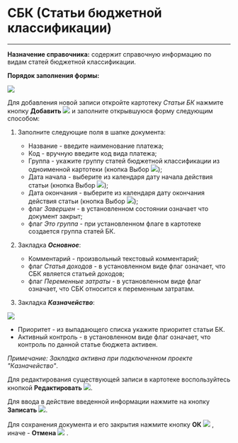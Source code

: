 ﻿# СБК (Статьи бюджетной классификации)
_ _ _ _ _

**Назначение справочника:** содержит справочную информацию по видам статей бюджетной классификации.

**Порядок заполнения формы:**

<!--![](topic:.НСИ.AddFiles.Screenshot_1768.jpg)-->
![](topic:.НСИ.AddFiles.Screenshot_20132.jpg)

Для добавления новой записи откройте картотеку *Статьи БК* нажмите кнопку **Добавить** ![](topic:.НСИ.AddFiles.Btn_Add.png) и заполните открывшуюся форму следующим способом:

1. Заполните следующие поля в шапке документа:

    * Название - введите наименование платежа;
    * Код - вручную введите код вида платежа;
    * Группа - укажите группу статей бюджетной классификации из одноименной картотеки (кнопка Выбор ![](topic:.НСИ.AddFiles.Btn_select.png));
    * Дата начала - выберите из календаря дату начала действия статьи (кнопка Выбор ![](topic:.НСИ.AddFiles.Btn_select.png));
    * Дата окончания - выберите из календаря дату окончания действия статьи (кнопка Выбор ![](topic:.НСИ.AddFiles.Btn_select.png));
    * флаг *Завершен* - в установленном состоянии означает что документ закрыт;
    * флаг *Это группа* - при установленном флаге в картотеке создается группа статей БК.

2. Закладка ***Основное***:

    * Комментарий - произвольный текстовый комментарий;
    * флаг *Статья доходов* - в установленном виде флаг означает, что СБК является статьей доходов;
    * флаг *Переменные затраты* - в установленном виде флаг означает, что СБК относится к переменным затратам.

3. Закладка ***Казначейство***:

<!-- ![](topic:.НСИ.AddFiles.Screenshot_1769.jpg) -->
![](topic:.НСИ.AddFiles.Screenshot_20133.jpg)

* Приоритет - из выпадающего списка укажите приоритет статьи БК.
* Активный контроль - в установленном виде флаг означает, что контроль по данной статье бюджета активен.

*Примечание: Закладка активна при подключенном проекте "Казначейство"*.

Для редактирования существующей записи в картотеке воспользуйтесь кнопкой **Редактировать** ![](topic:.НСИ.AddFiles.Btn_Edit.png).

Для ввода в действие введенной информации нажмите на кнопку **Записать** ![](topic:.НСИ.AddFiles.Btn_Post.png).

Для сохранения документа и его закрытия нажмите кнопку **ОК** ![](topic:Com.AddFiles.Buttons.Btn_Ok_grey.png) , иначе - **Отмена** ![](topic:.НСИ.AddFiles.BtnCloseCancel.png) .



